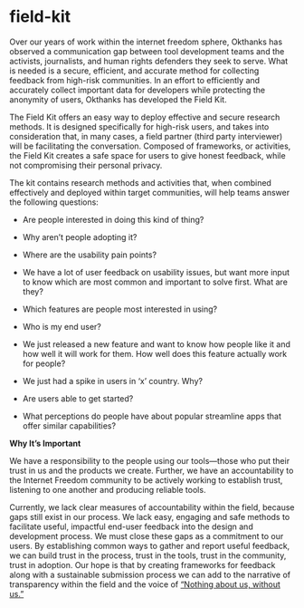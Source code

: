 # field-kit

Over our years of work within the internet freedom sphere, Okthanks has observed a communication gap between tool development teams and the activists, journalists, and human rights defenders they seek to serve. What is needed is a secure, efficient, and accurate method for collecting feedback from high-risk communities. In an effort to efficiently and accurately collect important data for developers while protecting the anonymity of users, Okthanks has developed the Field Kit.

The Field Kit offers an easy way to deploy effective and secure research methods. It is designed specifically for high-risk users, and takes into consideration that, in many cases, a field partner (third party interviewer) will be facilitating the conversation. Composed of frameworks, or activities, the Field Kit  creates a safe space for users to give honest feedback, while not compromising their personal privacy. 

The kit contains research methods and activities that, when combined effectively and deployed within target communities, will help teams answer the following questions:

* Are people interested in doing this kind of thing?

* Why aren’t people adopting it?

* Where are the usability pain points?

* We have a lot of user feedback on usability issues, but want more input to know which are most common and important to solve first. What are they?

* Which features are people most interested in using?

* Who is my end user?

* We just released a new feature and want to know how people like it and how well it will work for them. How well does this feature actually work for people?

* We just had a spike in users in ‘x’ country. Why?

* Are users able to get started?

* What perceptions do people have about popular streamline apps that offer similar capabilities?

**Why It’s Important**

We have a responsibility to the people using our tools—those who put their trust in us and the products we create. Further, we have an accountability to the Internet Freedom community to be actively working to establish trust, listening to one another and producing reliable tools. 

Currently, we lack clear measures of accountability within the field, because gaps still exist in our process. We lack easy, engaging and safe methods to facilitate useful, impactful end-user feedback into the design and development process. We must close these gaps as a commitment to our users. By establishing common ways to gather and report useful feedback, we can build trust in the process, trust in the tools, trust in the community, trust in adoption. Our hope is that by creating frameworks for feedback along with a sustainable submission process we can add to the narrative of transparency within the field and the voice of <a href="https://morethancode.cc/T4SJ_fullreport_082018_AY_web.pdf">“Nothing about us, without us.”</a>




